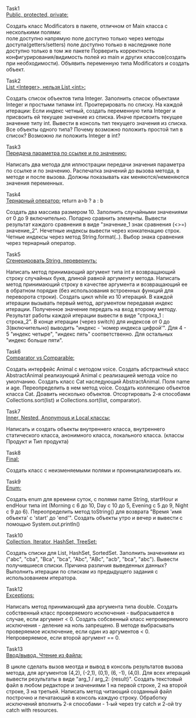 Task1  
[Public, protected, private:](src/com/company/Task1.java)

Создать класс Modificators в пакете, отличном от Main класса с несколькими полями:<br>
	поле доступно напрямую
	поле доступно только через методы доступа(getters/setters)
	поле доступно только в наследнике
	поле доступно только в том же пакете
Порверить корректность конфигурирования/видимость полей из main и других классов(создать при необходимости).
Объявить переменную типа Modificators и создать объект.

Task2  
[List &lt;Integer&gt;, нельзя List &lt;int&gt;:](src/com/company/Task2.java)
	
Создать список объектов типа Integer.
Заполнить список объектами Integer и простыми типами int.
Проитерировать по списку. На каждой итерации:
	Если индекс четный, создать переменную типа Integer и присвоить ей текущее значение из списка.
	Иначе присвоить текущее значение типу int.
	Вывести в консоль тип текущего значения из списка.
Все объекты одного типа? Почему возможно положить простой тип в список? Возможно ли положить Integer в int?

Task3  
[Передача параметра по ссылке и по значению:](src/com/company/Task3.java)

Написать два метода для иллюстрации передачи значения параметра по ссылке и по значению.
Распечатка значений до вызова метода, в методе и после вызова.
Должны показывать как меняются/неменяются значения переменных.

Task4  
[Тернарный оператор:](src/com/company/Task4.java) return a>b ? a : b

Создать два массива размером 10.
Заполнить случайными значениями от 0 до 9 включительно.
Попарно сравнить элементы.
Вывести результат каждого сравнения в виде "значение_1 знак сравнения (<>=) значение_2".
Нечетные индексы вывести через конкатенацию строк.
Четные индексы через метод String.format(..).
Выбор знака сравнения через тернарный оператор.

Task5  
[Сгенерировать String, перевернуть:](src/com/company/Task5.java)

Написать метод принимающий аргумент типа int и возвращающий строку случайных букв, длиной равной аргументу метода.
Написать метод принимающий строку в качестве аргумента и возвращающий ее в обратном порядке
(без использования встроенных функций для переворота строки).
Создать цикл while из 10 итераций.
В каждой итерации вызывать первый метод, аргументом передавая индекс итерации.
Полученное значение передать на вход второму методу.
Результат работы каждой итерации вывести в виде "строка_1 : строка_2".
В конце итерации (через switch) для индексов от 0 до 3(включительно) выводить "индекс - 'номер индекса цифрой'".
Для 4 - 5 "индекс четыре", "индекс пять" соответственно. Для остальных "индекс больше пяти".

Task6  
[Comparator vs Comparable:](src/com/company/Task6)

Создать интерфейс Animal с методом voice.
Создать абстрактный класс AbstractAnimal реализующий Animal с реализацией метода voice по умолчанию.
Создать класс Cat наследующий AbstractAnimal.
Поля name и age.
Переопределить в нем метод voice.
Создать коллекцию объектов класса Cat.
Доавить несколько объектов.
Отсортировать 2-я способами Collections.sort(list) и Collections.sort(list, comparator).

Task7  
[Inner, Nested, Anonymous и Local классы:](src/com/company/Task7)

Написать и создать объекты внутреннего класса,
внутреннего статического класса,
анонимного класса,
локального класса.
(классы Продукт и Тип продукта)

Task8  
[Final:](src/com/company/Task8)

Создать класс с неизменяемыми полями и проинициализировать их.

Task9  
[Enum:](src/com/company/Task9)

Создать enum для времени суток, с полями name String, startHour и endHour типа int
(Morning с 6 до 10, Day с 10 до 5, Evening с 5 до 9, Night с 9 до 6).
Переопределить метод toString() для возврата "Время 'имя объекта' с 'start' до 'end'".
Создать объекты утро и вечер и вывести с помощью System.out.println()

Task10<br>
<a href=src/com/company/Task10>Collection, Iterator, HashSet, TreeSet:</a>

Создать списки для List, HashSet, SortedSet.
Заполнить значениями из ("abc", "cba", "Bca", "bca", "Abc", "ABc", "acb", "bca", "abc").
Вывести получившиеся списки. Причина различия выведенных данных?
Выполнить итерации по спискам из предыдущего задания с использованием итератора.

Task12  
[Exceptions:](src/com/company/Task12)

Написать метод принимающий два аргумента типа double.
	Создать собственный класс проверяемого исключения - выбрасывается в случае, если аргумент < 0.
	Создать собсвенный класс непроверяемого исключения - деление на ноль запрещено.
	В методе выбрасывать проверяемое исключение, если один из аргументов < 0. Непроверяемое, если второй аргумент == 0.

Task13  
[Ввод/вывод. Чтение из файла:](src/com/company/Task13.java)

В цикле сделать вызов меотда и вывод в консоль результатов вызова метода,
для аргументов (4,2), (-2,1), (0,1), (6, -1), (4,0).
Для всех итераций вывести результаты в виде "arg_1 / arg_2: {result}".
Создать текстовый файл в любом редакторе и значениями 1 на первой строке,
2 на второй строке, 3 на третьей.
Написать метод читающий созданный файл построчно и печатающий в консоль каждую строку.
Обработку исключений вполнить 2-я способами - 1-ый через try catch и 2-ой try catch with resources.
